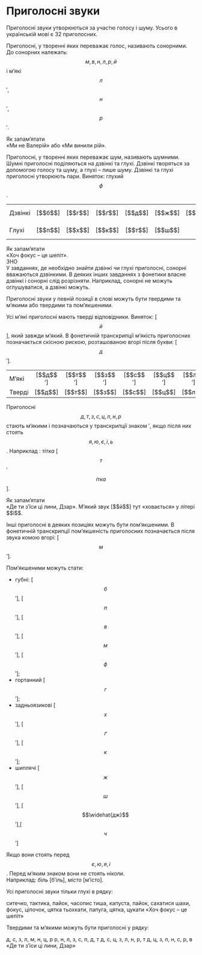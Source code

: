 # Приголосні звуки

Приголоснi звуки утворюються за участю голосу i шуму. Усього в українськiй мовi є 32 приголосних.

Приголоснi, у твореннi яких переважає голос, називають сонорними.<br>До сонорних належать: <span class="p1">$$м, в, н, л, р, й$$</span> i м’якi <span class="p1">$$л$$′</span>, <span class="p1">$$н$$′</span>, <span class="p1">$$р$$′</span>.

<div class="alg-wrap">
<span class="alg">Як запам’ятати</span> 
<div class="alg-text">
«Ми не Валерiй» або «Ми винили рiй».
</div>
</div>

Приголоснi, у твореннi яких переважає шум, називають шумними. Шумнi приголоснi подiляються на дзвiнкi та глухi. Дзвiнкi творяться за допомогою голосу та шуму, а глухi – лише шуму. Дзвiнкi та глухi приголоснi утворюють пари. Виняток: глухий <span class="p1">$$ф$$</span>.

<div class="centered-table-wrapper">
<table class="centered-table">
<tr>
<td>Дзвiнкi</td>
<td align="center">[<span class="p1">$$б$$</span>]</td>
<td align="center">[<span class="p1">$$г$$</span>]</td>
<td align="center">[<span class="p1">$$ґ$$</span>]</td>
<td align="center">[<span class="p1">$$д$$</span>]</td>
<td align="center">[<span class="p1">$$ж$$</span>]</td>
<td align="center">[<span class="p1">$$\widehat{дж}$$</span>]</td>
<td align="center">[<span class="p1">$$з$$</span>]</td>
<td align="center">[<span class="p1">$$\widehat{дз}$$</span>]</td>
<td align="center">[<span class="p1">$$д$$′</span>]</td>
<td align="center">[<span class="p1">$$з$$′</span>]</td>
<td align="center">[<span class="p1">$$\widehat{дз}$$′</span>]</td>
<td></td>
</tr>
<tr>
<td>Глухi</td>
<td align="center">[<span class="p1">$$п$$</span>]</td>
<td align="center">[<span class="p1">$$х$$</span>]</td>
<td align="center">[<span class="p1">$$к$$</span>]</td>
<td align="center">[<span class="p1">$$т$$</span>]</td>
<td align="center">[<span class="p1">$$ш$$</span>]</td>
<td align="center">[<span class="p1">$$ч$$</span>]</td>
<td align="center">[<span class="p1">$$с$$</span>]</td>
<td align="center">[<span class="p1">$$ц$$</span>]</td>
<td align="center">[<span class="p1">$$т$$′</span>]</td>
<td align="center">[<span class="p1">$$с$$′</span>]</td>
<td align="center">[<span class="p1">$$ц$$′</span>]</td>
<td align="center">[<span class="p1">$$ф$$</span>]</td>
</tr>
</table>
</div>

<div class="alg-wrap">
<span class="alg">Як запам’ятати</span> 
<div class="alg-text">
«Хоч фокус – це шепiт».
</div>
</div>

<div class="alg-wrap">
<span class="alg">ЗНО</span> 
<div class="alg-text">
У завданнях, де необхiдно знайти дзвiнкi чи глухi приголоснi, сонорнi вважаються дзвiнкими. В деяких iнших завданнях з фонетики власне дзвiнкi i сонорнi слiд розрiзняти. Наприклад, сонорнi не можуть оглушуватися, а дзвiнкi можуть.
</div>
</div>

Приголоснi звуки у певнiй позицiї в словi можуть бути твердими та м’якими або твердими та пом’якшеними.

Усi м’якi приголоснi мають твердi вiдповiдники. Виняток: [<span class="p1">$$й$$</span>], який завжди м’який. В фонетичнiй транскрипцiї м’якiсть приголосних позначається скiсною рискою, розташованою вгорi пiсля букви: [<span class="p1">$$д$$′</span>].

<div class="centered-table-wrapper">
<table class="centered-table">
<tr>
<td>М’якi</td>
<td align="center">[<span class="p1">$$д$$′</span>]</td>
<td align="center">[<span class="p1">$$т$$′</span>]</td>
<td align="center">[<span class="p1">$$з$$′</span>]</td>
<td align="center">[<span class="p1">$$с$$′</span>]</td>
<td align="center">[<span class="p1">$$ц$$′</span>]</td>
<td align="center">[<span class="p1">$$л$$′</span>]</td>
<td align="center">[<span class="p1">$$н$$′</span>]</td>
<td align="center">[<span class="p1">$$р$$′</span>]</td>
<td align="center">[<span class="p1">$$\widehat{дз}$$′</span>]</td>
<td align="center">[<span class="p1">$$й$$</span>]</td>
</tr>
<tr>
<td>Твердi</td>
<td align="center">[<span class="p1">$$д$$</span>]</td>
<td align="center">[<span class="p1">$$т$$</span>]</td>
<td align="center">[<span class="p1">$$з$$</span>]</td>
<td align="center">[<span class="p1">$$с$$</span>]</td>
<td align="center">[<span class="p1">$$ц$$</span>]</td>
<td align="center">[<span class="p1">$$л$$</span>]</td>
<td align="center">[<span class="p1">$$н$$</span>]</td>
<td align="center">[<span class="p1">$$р$$</span>]</td>
<td align="center">[<span class="p1">$$\widehat{дз}$$</span>]</td>
<td></td>
</tr>
</table>
</div>

Приголоснi <span class="p1">$$д, т, з, с, ц, л, н, р$$</span> стають м’якими i позначаються у транскрипцiї знаком ′, якщо пiсля них стоять <span class="p1">$$я, ю, є, i, ь$$</span>. Наприклад : *тiтка* [$$т$$′$$\acute{і}тка$$].

<div class="alg-wrap">
<span class="alg">Як запам’ятати</span> 
<div class="alg-text">
«Де ти з’їси цi лини, Дзар». М’який звук [<span class="p1">$$й$$</span>] тут «ховається» у лiтерi <span class="p1">$$ї$$</span>.
</div>
</div>

Iншi приголоснi в деяких позицiях можуть бути пом’якшеними. В фонетичнiй транскрипцiї пом’якшенiсть приголосних позначається пiсля звука комою вгорi: [<span class="p1">$$м$$’</span>].

Пом’якшеними можуть стати:
 * губнi: [<span class="p1">$$б$$′</span>], [<span class="p1">$$п$$′</span>], [<span class="p1">$$в$$′</span>], [<span class="p1">$$м$$′</span>], [<span class="p1">$$ф$$′</span>];
 * гортанний [<span class="p1">$$г$$′</span>];
 * задньоязиковi [<span class="p1">$$х$$′</span>], [<span class="p1">$$ґ$$′</span>], [<span class="p1">$$к$$′</span>];
 * шиплячi [<span class="p1">$$ж$$′</span>], [<span class="p1">$$ш$$′</span>], [<span class="p1">$$\widehat{дж}$$′</span>],[<span class="p1">$$ч$$′</span>]

Якщо вони стоять перед <span class="p1">$$є, ю, я, i$$</span>. Перед м’яким знаком вони не стоять нiколи.<br>Наприклад: *бiль* [б′iль], *мiсто* [м′iсто]. 


<quiz correctLabel="correct" incorrectLabel="incorrect" checkLabel="check">
    <question text="">
        <p>Усі приголосні звуки тільки глухі в рядку:</p>
        <answer>ситечко, тактика, пайок, часопис</answer>
        <answer>тиша, капуста, пайок, сахатися</answer>
        <answer correct>шахи, фокус, ціпочок, цятка</answer>
        <answer>тьохкати, папуга, цятка, цукати</answer>
        <explanation>
        «Хоч фокус – це шепіт»
        </explanation>
    </question>
    <question text="">
        <p>Твердими та м’якими можуть бути приголосні у рядку:</p>
        <answer>д, с, з, л, м, н, ц, р</answer>
        <answer>р, н, л, з, с, п, д, т</answer>
        <answer correct>д, с, ц, з, л, н, р, т</answer>
        <answer>д, ц, з, л, н, с, р, в</answer>
        <explanation>
        «<span class="p1">Д</span>е <span class="p1">т</span>и <span class="p1">з</span>’ї<span class="p1">с</span>и <span class="p1">ц</span>і <span class="p1">л</span>и<span class="p1">н</span>и, <span class="p1">Дз</span>а<span class="p1">р</span>»
        </explanation>
    </question>
</quiz>


